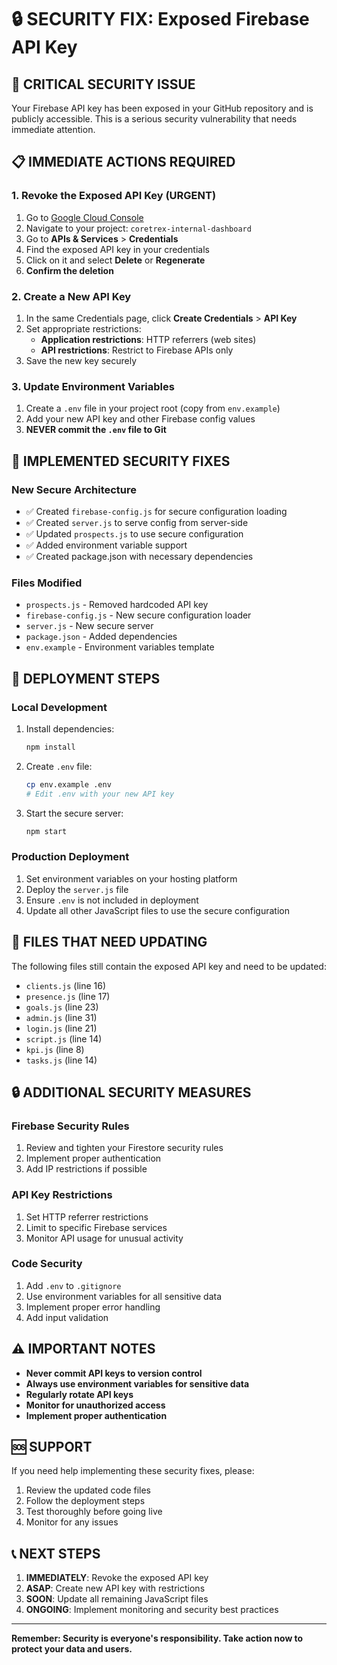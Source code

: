 # 🔒 SECURITY FIX: Exposed Firebase API Key

## 🚨 CRITICAL SECURITY ISSUE

Your Firebase API key has been exposed in your GitHub repository and is publicly accessible. This is a serious security vulnerability that needs immediate attention.

## 📋 IMMEDIATE ACTIONS REQUIRED

### 1. Revoke the Exposed API Key (URGENT)
1. Go to [Google Cloud Console](https://console.cloud.google.com/)
2. Navigate to your project: `coretrex-internal-dashboard`
3. Go to **APIs & Services** > **Credentials**
4. Find the exposed API key in your credentials
5. Click on it and select **Delete** or **Regenerate**
6. **Confirm the deletion**

### 2. Create a New API Key
1. In the same Credentials page, click **Create Credentials** > **API Key**
2. Set appropriate restrictions:
   - **Application restrictions**: HTTP referrers (web sites)
   - **API restrictions**: Restrict to Firebase APIs only
3. Save the new key securely

### 3. Update Environment Variables
1. Create a `.env` file in your project root (copy from `env.example`)
2. Add your new API key and other Firebase config values
3. **NEVER commit the `.env` file to Git**

## 🔧 IMPLEMENTED SECURITY FIXES

### New Secure Architecture
- ✅ Created `firebase-config.js` for secure configuration loading
- ✅ Created `server.js` to serve config from server-side
- ✅ Updated `prospects.js` to use secure configuration
- ✅ Added environment variable support
- ✅ Created package.json with necessary dependencies

### Files Modified
- `prospects.js` - Removed hardcoded API key
- `firebase-config.js` - New secure configuration loader
- `server.js` - New secure server
- `package.json` - Added dependencies
- `env.example` - Environment variables template

## 🚀 DEPLOYMENT STEPS

### Local Development
1. Install dependencies:
   ```bash
   npm install
   ```

2. Create `.env` file:
   ```bash
   cp env.example .env
   # Edit .env with your new API key
   ```

3. Start the secure server:
   ```bash
   npm start
   ```

### Production Deployment
1. Set environment variables on your hosting platform
2. Deploy the `server.js` file
3. Ensure `.env` is not included in deployment
4. Update all other JavaScript files to use the secure configuration

## 📁 FILES THAT NEED UPDATING

The following files still contain the exposed API key and need to be updated:

- `clients.js` (line 16)
- `presence.js` (line 17)
- `goals.js` (line 23)
- `admin.js` (line 31)
- `login.js` (line 21)
- `script.js` (line 14)
- `kpi.js` (line 8)
- `tasks.js` (line 14)

## 🔒 ADDITIONAL SECURITY MEASURES

### Firebase Security Rules
1. Review and tighten your Firestore security rules
2. Implement proper authentication
3. Add IP restrictions if possible

### API Key Restrictions
1. Set HTTP referrer restrictions
2. Limit to specific Firebase services
3. Monitor API usage for unusual activity

### Code Security
1. Add `.env` to `.gitignore`
2. Use environment variables for all sensitive data
3. Implement proper error handling
4. Add input validation

## ⚠️ IMPORTANT NOTES

- **Never commit API keys to version control**
- **Always use environment variables for sensitive data**
- **Regularly rotate API keys**
- **Monitor for unauthorized access**
- **Implement proper authentication**

## 🆘 SUPPORT

If you need help implementing these security fixes, please:
1. Review the updated code files
2. Follow the deployment steps
3. Test thoroughly before going live
4. Monitor for any issues

## 📞 NEXT STEPS

1. **IMMEDIATELY**: Revoke the exposed API key
2. **ASAP**: Create new API key with restrictions
3. **SOON**: Update all remaining JavaScript files
4. **ONGOING**: Implement monitoring and security best practices

---

**Remember: Security is everyone's responsibility. Take action now to protect your data and users.**
